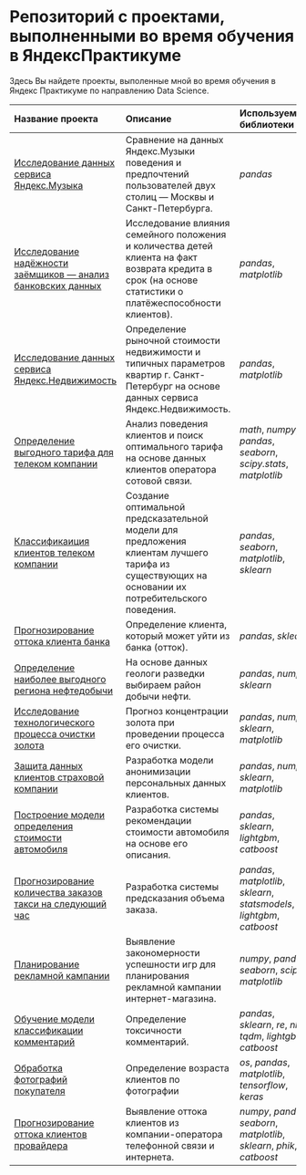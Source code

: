 
# Репозиторий с проектами, выполненными во время обучения в ЯндексПрактикуме

Здесь Вы найдете проекты, выполенные мной во время обучения в Яндекс Практикуме по направлению Data Science.

| Название проекта | Описание | Используемые библиотеки | 
| :---------------------- | :---------------------- | :---------------------- |
| [Исследование данных сервиса Яндекс.Музыка](https://github.com/gatiatulin-chingiz/yandex-practicum-projects/tree/main/Исследование%20данных%20сервиса%20Яндекс.Музыка) | Сравнение на данных Яндекс.Музыки поведения и предпочтений пользователей двух столиц — Москвы и Санкт-Петербурга.| *pandas* |
|[Исследование надёжности заёмщиков — анализ банковских данных](https://github.com/gatiatulin-chingiz/yandex-practicum-projects/tree/main/Исследование%20надёжности%20заёмщиков%20—%20анализ%20банковских%20данных) | Исследование влияния семейного положения и количества детей клиента на факт возврата кредита в срок (на основе статистики о платёжеспособности клиентов). | *pandas*, *matplotlib* |
| [Исследование данных сервиса Яндекс.Недвижимость](https://github.com/gatiatulin-chingiz/yandex-practicum-projects/tree/main/Исследование%20данных%20сервиса%20Яндекс.Недвижимость) | Определение рыночной стоимости недвижимости и типичных параметров квартир г. Санкт-Петербург на основе данных сервиса Яндекс.Недвижимость. | *pandas*, *matplotlib* |
| [Определение выгодного тарифа для телеком компании](https://github.com/gatiatulin-chingiz/yandex-practicum-projects/tree/main/Определение%20выгодного%20тарифа%20для%20телеком%20компании) | Анализ поведения клиентов и поиск оптимального тарифа на основе данных клиентов оператора сотовой связи. | *math*, *numpy*, *pandas*, *seaborn*, *scipy.stats*, *matplotlib* |
| [Классификаиция клиентов телеком компании](https://github.com/gatiatulin-chingiz/yandex-practicum-projects/tree/main/Классификаиция%20клиентов%20телеком%20компании) | Создание оптимальной предсказательной модели для предложения клиентам лучшего тарифа из существующих на основании их потребительского поведения. | *pandas*, *seaborn*, *matplotlib*, *sklearn* |
| [Прогнозирование оттока клиента банка](https://github.com/gatiatulin-chingiz/yandex-practicum-projects/tree/main/Прогнозирование%20оттока%20клиентов%20банка) | Определение клиента, который может уйти из банка (отток). | *pandas*, *sklearn* |
| [Определение наиболее выгодного региона нефтедобычи](https://github.com/gatiatulin-chingiz/yandex-practicum-projects/tree/main/Определение%20наиболее%20выгодного%20региона%20нефтедобычи) | На основе данных геологи разведки выбираем район добычи нефти. | *pandas*, *numpy*, *sklearn* |
| [Исследование технологического процесса очистки золота](https://github.com/gatiatulin-chingiz/yandex-practicum-projects/tree/main/Исследование%20технологического%20процесса%20очистки%20золота) | Прогноз концентрации золота при проведении процесса его очистки. | *pandas*, *numpy*, *sklearn*, *matplotlib* |
| [Защита данных клиентов страховой компании](https://github.com/gatiatulin-chingiz/yandex-practicum-projects/tree/main/Защита%20данных%20клиентов%20страховой%20компании) | Разработка модели анонимизации персональных данных клиентов. | *pandas*, *numpy*, *sklearn*, *matplotlib* |
| [Построение модели определения стоимости автомобиля](https://github.com/gatiatulin-chingiz/yandex-practicum-projects/tree/main/Построение%20модели%20определения%20стоимости%20автомобиля) | Разработка системы рекомендации стоимости автомобиля на основе его описания. | *pandas*, *sklearn*, *lightgbm*, *catboost* |
| [Прогнозирование количества заказов такси на следующий час](https://github.com/gatiatulin-chingiz/yandex-practicum-projects/tree/main/Прогнозирование%20количества%20заказов%20такси%20на%20следующий%20час) | Разработка системы предсказания объема заказа. | *pandas*, *matplotlib*, *sklearn*, *statsmodels*, *lightgbm*, *catboost* |
| [Планирование рекламной кампании](https://github.com/gatiatulin-chingiz/yandex-practicum-projects/tree/main/Планирование%20рекламной%20кампании) | Выявление закономерности успешности игр для планирования рекламной кампании интернет-магазина. | *numpy*, *pandas*, *seaborn*, *scipy*, *matplotlib* |
| [Обучение модели классификации комментарий](https://github.com/gatiatulin-chingiz/yandex-practicum-projects/tree/main/Обучение%20модели%20классификации%20комментарий) | Определение токсичности комментарий. | *pandas*, *sklearn*, *re*, *nltk*, *tqdm*, *lightgbm*, *catboost* |
| [Обработка фотографий покупателя](https://github.com/gatiatulin-chingiz/yandex-practicum-projects/tree/main/Обработка%20фотографий%20покупателя) | Определение возраста клиентов по фотографии | *os*, *pandas*, *matplotlib*, *tensorflow*, *keras* |
| [Прогнозирование оттока клиентов провайдера](https://github.com/gatiatulin-chingiz/yandex-practicum-projects/tree/main/Прогнозирование%20оттока%20клиентов%20провайдера) | Выявление оттока клиентов из компании-оператора телефонной связи и интернета. | *numpy*, *pandas*, *seaborn*, *matplotlib*, *sklearn*, *phik*, *catboost* |